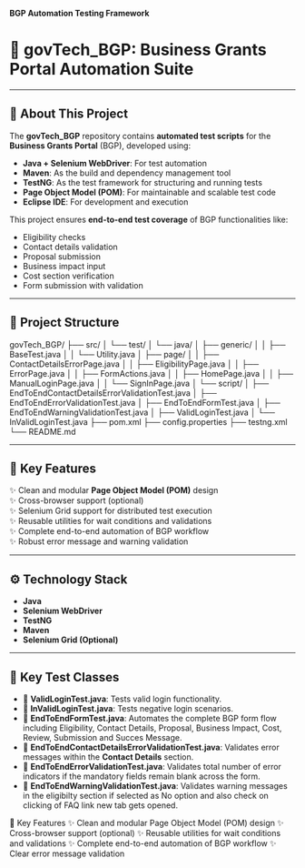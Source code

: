 **BGP Automation Testing Framework**

# 📘 govTech_BGP: Business Grants Portal Automation Suite
---

## 📖 About This Project

The **govTech_BGP** repository contains **automated test scripts** for the **Business Grants Portal** (BGP), developed using:

- **Java + Selenium WebDriver**: For test automation
- **Maven**: As the build and dependency management tool
- **TestNG**: As the test framework for structuring and running tests
- **Page Object Model (POM)**: For maintainable and scalable test code
- **Eclipse IDE**: For development and execution

This project ensures **end-to-end test coverage** of BGP functionalities like:
- Eligibility checks
- Contact details validation
- Proposal submission
- Business impact input
- Cost section verification
- Form submission with validation

---

## 📂 Project Structure

govTech_BGP/
├── src/
│ └── test/
│ └── java/
│ ├── generic/
│ │     ├── BaseTest.java
│ │     └── Utility.java
│ ├── page/
│ │     ├── ContactDetailsErrorPage.java
│ │     ├── EligibilityPage.java
│ │     ├── ErrorPage.java
│ │     ├── FormActions.java
│ │     ├── HomePage.java
│ │     ├── ManualLoginPage.java
│ │     └── SignInPage.java
│ └── script/
│     ├── EndToEndContactDetailsErrorValidationTest.java
│     ├── EndToEndErrorValidationTest.java
│     ├── EndToEndFormTest.java
│     ├── EndToEndWarningValidationTest.java
│     ├── ValidLoginTest.java
│     └── InValidLoginTest.java
├── pom.xml
├── config.properties
├── testng.xml
└── README.md

---

## 🧩 Key Features
✨ Clean and modular **Page Object Model (POM)** design  
✨ Cross-browser support (optional)  
✨ Selenium Grid support for distributed test execution  
✨ Reusable utilities for wait conditions and validations  
✨ Complete end-to-end automation of BGP workflow  
✨ Robust error message and warning validation  

---

## ⚙️ Technology Stack
- **Java**
- **Selenium WebDriver**
- **TestNG**
- **Maven**
- **Selenium Grid (Optional)**

---

## 📝 Key Test Classes
- 📘 **ValidLoginTest.java**: Tests valid login functionality.
- 📕 **InValidLoginTest.java**: Tests negative login scenarios.
- 📗 **EndToEndFormTest.java**: Automates the complete BGP form flow including Eligibility, Contact Details, Proposal, Business Impact, Cost, Review, Submission and Succes Message.
- 📙 **EndToEndContactDetailsErrorValidationTest.java**: Validates error messages within the **Contact Details** section.
- 📒 **EndToEndErrorValidationTest.java**: Validates total number of error indicators if the mandatory fields remain blank across the form.
- 📓 **EndToEndWarningValidationTest.java**: Validates warning messages in the eligibilty section if selected as No option and also check on clicking of FAQ link new tab gets opened.

🧩 Key Features
✨ Clean and modular Page Object Model (POM) design
✨ Cross-browser support (optional)
✨ Reusable utilities for wait conditions and validations
✨ Complete end-to-end automation of BGP workflow
✨ Clear error message validation

